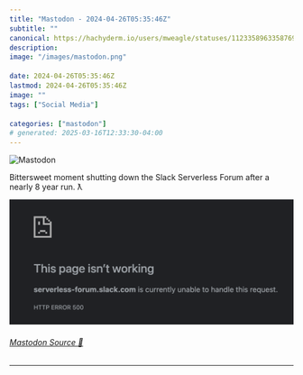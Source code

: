```yaml
---
title: "Mastodon - 2024-04-26T05:35:46Z"
subtitle: ""
canonical: https://hachyderm.io/users/mweagle/statuses/112335896335876934
description:
image: "/images/mastodon.png"

date: 2024-04-26T05:35:46Z
lastmod: 2024-04-26T05:35:46Z
image: ""
tags: ["Social Media"]

categories: ["mastodon"]
# generated: 2025-03-16T12:33:30-04:00
---
```

![Mastodon](/images/mastodon.png)

<p>Bittersweet moment shutting down the Slack Serverless Forum after a nearly 8 year run.  ƛ</p>

![](70f316e9dadf3306.png)

###### [Mastodon Source 🐘](https://hachyderm.io/@mweagle/112335896335876934)

___
